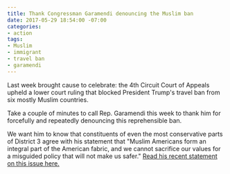 ```yaml
---
title: Thank Congressman Garamendi denouncing the Muslim ban
date: 2017-05-29 18:54:00 -07:00
categories:
- action
tags:
- Muslim
- immigrant
- travel ban
- garamendi
---
```


Last week brought cause to celebrate: the 4th Circuit Court of Appeals upheld a lower court ruling that blocked President Trump's travel ban from six mostly Muslim countries. 

Take a couple of minutes to call Rep. Garamendi this week to thank him for forcefully and repeatedly denouncing this reprehensible ban. 

We want him to know that constituents of even the most conservative parts of District 3 agree with his statement that "Muslim Americans form an integral part of the American fabric, and we cannot sacrifice our values for a misguided policy that will not make us safer." [Read his recent statement on this issue here.](http://garamendi.house.gov/press-release/congressman-garamendi-statement-appeals-court-travel-ban-ruling)